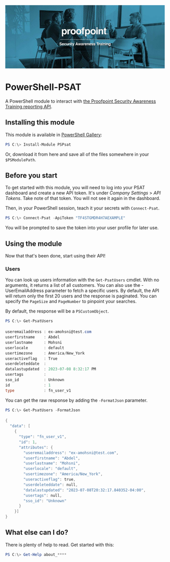 <img src="./docs/psat.jpg" height="200">

# PowerShell-PSAT

A PowerShell module to interact with [the Proofpoint Security Awareness Training reporting API](https://proofpoint.securityeducation.com/api/reporting/documentation/#api-Introduction).

## Installing this module

This module is available in [PowerShell Gallery](https://www.powershellgallery.com/packages/NinjaRmmApi):

```powershell
PS C:\> Install-Module PSPsat
```

Or, download it from here and save all of the files somewhere in your `$PSModulePath`.

## Before you start

To get started with this module, you will need to log into your PSAT dashboard and create a new API token. It's under _Company Settings_ > _API Tokens_.
Take note of that token. You will not see it again in the dashboard.

Then, in your PowerShell session, teach it your secrets with `Connect-Psat`.

```powershell
PS C:\> Connect-Psat -ApiToken "TF4STGMDR4H7AEXAMPLE"
```

You will be prompted to save the token into your user profile for later use.

## Using the module

Now that that's been done, start using their API!

### Users

You can look up users information with the `Get-PsatUsers` cmdlet. With no arguments, it returns a list of all customers. You can also use the -UserEmailAddress parameter to fetch a specific users. By default, the API will return only the first 20 users and the response is paginated. You can specify the `PageSize` and `PageNumber` to pinpoint your searches.

By default, the response will be a `PSCustomObject`.

```powershell
PS C:\> Get-PsatUsers

useremailaddress : ex-amohsni@test.com
userfirstname    : Abdel
userlastname     : Mohsni
userlocale       : default
usertimezone     : America/New_York
useractiveflag   : True
userdeleteddate  :
datalastupdated  : 2023-07-08 8:32:17 PM
usertags         :
sso_id           : Unknown
id               : 1
type             : fn_user_v1
```

You can get the raw response by adding the `-FormatJson` parameter.

```powershell
PS C:\> Get-PsatUsers -FormatJson

{
  "data": [
    {
      "type": "fn_user_v1",
      "id": 1,
      "attributes": {
        "useremailaddress": "ex-amohsni@test.com",
        "userfirstname": "Abdel",
        "userlastname": "Mohsni",
        "userlocale": "default",
        "usertimezone": "America/New_York",
        "useractiveflag": true,
        "userdeleteddate": null,
        "datalastupdated": "2023-07-08T20:32:17.840352-04:00",
        "usertags": null,
        "sso_id": "Unknown"
      }
    }]
}
```

## What else can I do?

There is plenty of help to read. Get started with this:

```powershell
PS C:\> Get-Help about_****
```
